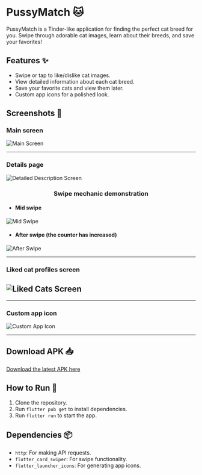 # PussyMatch 🐱

PussyMatch is a Tinder-like application for finding the perfect cat breed for you. Swipe through adorable cat images, learn about their breeds, and save your favorites!

## Features ✨
- Swipe or tap to like/dislike cat images.
- View detailed information about each cat breed.
- Save your favorite cats and view them later.
- Custom app icons for a polished look.

## Screenshots 📸
### Main screen
![Main Screen](screenshots/main_page.jpg)

---
### Details page
![Detailed Description Screen](screenshots/detailed_description_page.png)


<div style="text-align: center;"><h3>Swipe mechanic demonstration </h3></div>

- #### Mid swipe
![Mid Swipe](screenshots/mid-swipe.jpg)

- #### After swipe (the counter has increased)
![After Swipe](screenshots/after_swipe.jpg)

---

### Liked cat profiles screen
![Liked Cats Screen](screenshots/liked_profiles_page.png)
---

---

### Custom app icon
![Custom App Icon](screenshots/priemlemo_icon.jpg)

---

## Download APK 📥
[Download the latest APK here](https://github.com/LysinKirill/PussyMatch/releases/download/v0.6.9/app-release.apk)

## How to Run 🚀
1. Clone the repository.
2. Run `flutter pub get` to install dependencies.
3. Run `flutter run` to start the app.

## Dependencies 📦
- `http`: For making API requests.
- `flutter_card_swiper`: For swipe functionality.
- `flutter_launcher_icons`: For generating app icons.